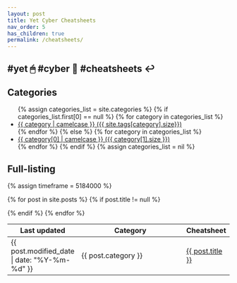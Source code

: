 ```yaml
---
layout: post
title: Yet Cyber Cheatsheets
nav_order: 5
has_children: true
permalink: /cheatsheets/
---
```


## #yet 🖱 #cyber 🔫 #cheatsheets ↩️

<h2>Categories</h2>
<ul>
{% assign categories_list = site.categories %}
  {% if categories_list.first[0] == null %}
    {% for category in categories_list %}
      <li><a href="{{ category | downcase | downcase | url_escape | strip | replace: ' ', '-' }}">{{ category | camelcase }} ({{ site.tags[category].size}})</a></li>
    {% endfor %}
  {% else %}
    {% for category in categories_list %}
      <li><a href="{{ category[0] | downcase | url_escape | strip | replace: ' ', '-' }}">{{ category[0] | camelcase }} ({{ category[1].size }})</a></li>
  {% endfor %}
{% endif %}
{% assign categories_list = nil %}
</ul>

<h2>Full-listing</h2>

<table class="sortable">
<col width="20%">
<col width="80%">
<thead>
<tr>
<th>Last updated</th>
<th>Category</th>
<th>Cheatsheet</th>
</tr>
</thead>
<tbody>
{% assign timeframe = 5184000 %}

{% for post in site.posts %}
	{% if post.title != null %}
<tr>
<td><time datetime="{{ post.modified_date | date_to_xmlschema }}" itemprop="datePublished">{{ post.modified_date | date: "%Y-%m-%d" }}</time></td>
<td>{{ post.category }}</td>
<td><a href="{{ site.url }}{{ post.url }}"> {{ post.title }} </a></td>
	{% endif %}
  </tr>
{% endfor %}
</tbody>

</table>
<link href="/sortable.css" rel="stylesheet" />
<script src="/sortable.js"></script>
